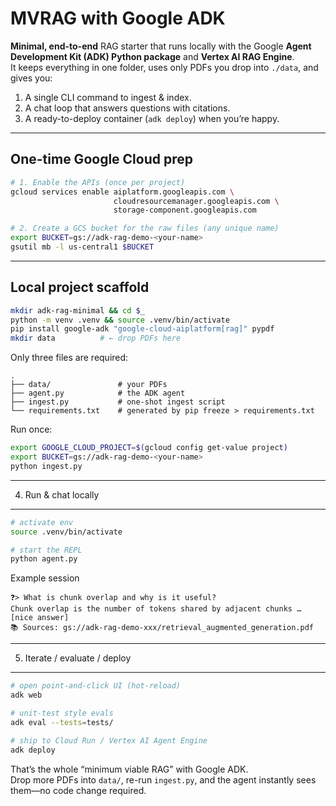 # MVRAG with Google ADK

**Minimal, end-to-end** RAG starter that runs locally with the Google **Agent Development Kit (ADK) Python package** and **Vertex AI RAG Engine**.  
It keeps everything in one folder, uses only PDFs you drop into `./data`, and gives you:

1. A single CLI command to ingest & index.  
2. A chat loop that answers questions with citations.  
3. A ready-to-deploy container (`adk deploy`) when you’re happy.

--------------------------------------------------
One-time Google Cloud prep
--------------------------------------------------
```bash
# 1. Enable the APIs (once per project)
gcloud services enable aiplatform.googleapis.com \
                       cloudresourcemanager.googleapis.com \
                       storage-component.googleapis.com

# 2. Create a GCS bucket for the raw files (any unique name)
export BUCKET=gs://adk-rag-demo-<your-name>
gsutil mb -l us-central1 $BUCKET
```

--------------------------------------------------
Local project scaffold
--------------------------------------------------
```bash
mkdir adk-rag-minimal && cd $_
python -m venv .venv && source .venv/bin/activate
pip install google-adk "google-cloud-aiplatform[rag]" pypdf
mkdir data          # ← drop PDFs here
```

Only three files are required:

```
.
├── data/               # your PDFs
├── agent.py            # the ADK agent
├── ingest.py           # one-shot ingest script
└── requirements.txt    # generated by pip freeze > requirements.txt
```


Run once:
```bash
export GOOGLE_CLOUD_PROJECT=$(gcloud config get-value project)
export BUCKET=gs://adk-rag-demo-<your-name>
python ingest.py
```

--------------------------------------------------
4. Run & chat locally
--------------------------------------------------
```bash
# activate env
source .venv/bin/activate

# start the REPL
python agent.py
```

Example session  
```
❓> What is chunk overlap and why is it useful?
Chunk overlap is the number of tokens shared by adjacent chunks … [nice answer]
📚 Sources: gs://adk-rag-demo-xxx/retrieval_augmented_generation.pdf
```

--------------------------------------------------
5. Iterate / evaluate / deploy
--------------------------------------------------
```bash
# open point-and-click UI (hot-reload)
adk web

# unit-test style evals
adk eval --tests=tests/

# ship to Cloud Run / Vertex AI Agent Engine
adk deploy
```

That’s the whole “minimum viable RAG” with Google ADK.  
Drop more PDFs into `data/`, re-run `ingest.py`, and the agent instantly sees them—no code change required.